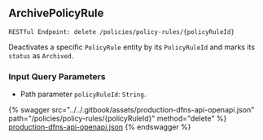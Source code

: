 
## ArchivePolicyRule
`RESTful Endpoint: delete /policies/policy-rules/{policyRuleId}`

Deactivates a specific `PolicyRule` entity by its `PolicyRuleId` and marks its `status` as `Archived`.

### Input Query Parameters
* Path parameter `policyRuleId`: `String`.  
  


{% swagger src="../../.gitbook/assets/production-dfns-api-openapi.json" path="/policies/policy-rules/{policyRuleId}" method="delete" %}
[production-dfns-api-openapi.json](../../.gitbook/assets/production-dfns-api-openapi.json)
{% endswagger %}
